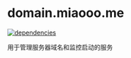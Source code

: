 # domain.miaooo.me

[![dependencies](https://img.shields.io/david/Val-istar-Guo/domain.miaooo.me.svg?style=flat-square)](https://www.npmjs.com/package/domain.miaooo.me)


<!-- custom -->
用于管理服务器域名和监控启动的服务
<!-- custom -->
